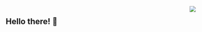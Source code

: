 <img align="right" src="https://github-readme-stats.vercel.app/api?username=kuvakuva&show_icons=true&hide=stars&count_private=true&include_all_commits=true" />

## Hello there! 🙂
